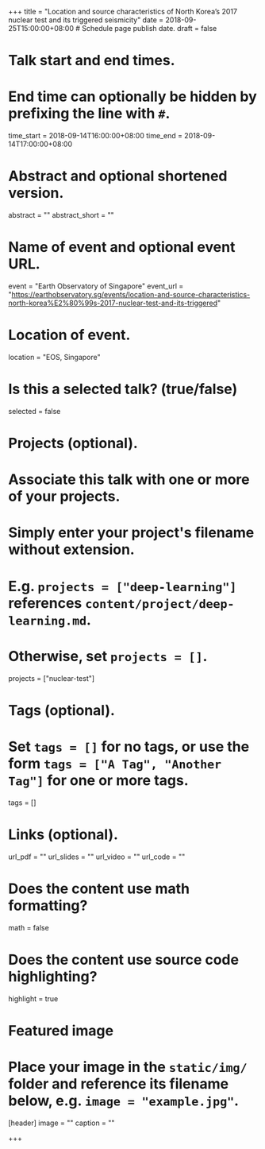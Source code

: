 +++
title = "Location and source characteristics of North Korea’s 2017 nuclear test and its triggered seismicity"
date = 2018-09-25T15:00:00+08:00  # Schedule page publish date.
draft = false

# Talk start and end times.
#   End time can optionally be hidden by prefixing the line with `#`.
time_start = 2018-09-14T16:00:00+08:00
time_end = 2018-09-14T17:00:00+08:00

# Abstract and optional shortened version.
abstract = ""
abstract_short = ""

# Name of event and optional event URL.
event = "Earth Observatory of Singapore"
event_url = "https://earthobservatory.sg/events/location-and-source-characteristics-north-korea%E2%80%99s-2017-nuclear-test-and-its-triggered"

# Location of event.
location = "EOS, Singapore"

# Is this a selected talk? (true/false)
selected = false

# Projects (optional).
#   Associate this talk with one or more of your projects.
#   Simply enter your project's filename without extension.
#   E.g. `projects = ["deep-learning"]` references `content/project/deep-learning.md`.
#   Otherwise, set `projects = []`.
projects = ["nuclear-test"]

# Tags (optional).
#   Set `tags = []` for no tags, or use the form `tags = ["A Tag", "Another Tag"]` for one or more tags.
tags = []

# Links (optional).
url_pdf = ""
url_slides = ""
url_video = ""
url_code = ""

# Does the content use math formatting?
math = false

# Does the content use source code highlighting?
highlight = true

# Featured image
# Place your image in the `static/img/` folder and reference its filename below, e.g. `image = "example.jpg"`.
[header]
image = ""
caption = ""

+++
